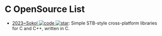 # C OpenSource List

- [2023~Sokol ![code](https://ng-tech.icu/assets/code.svg) ![star](https://img.shields.io/github/stars/floooh/sokol)](https://github.com/floooh/sokol): Simple STB-style cross-platform libraries for C and C++, written in C.
